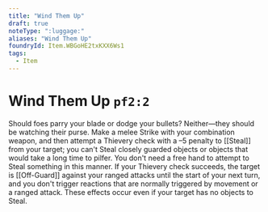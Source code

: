 ```yaml
---
title: "Wind Them Up"
draft: true
noteType: ":luggage:"
aliases: "Wind Them Up"
foundryId: Item.WBGoHE2txKXX6Ws1
tags:
  - Item
---
```


# Wind Them Up `pf2:2`

Should foes parry your blade or dodge your bullets? Neither—they should be watching their purse. Make a melee Strike with your combination weapon, and then attempt a Thievery check with a –5 penalty to [[Steal]] from your target; you can't Steal closely guarded objects or objects that would take a long time to pilfer. You don't need a free hand to attempt to Steal something in this manner. If your Thievery check succeeds, the target is [[Off-Guard]] against your ranged attacks until the start of your next turn, and you don't trigger reactions that are normally triggered by movement or a ranged attack. These effects occur even if your target has no objects to Steal.
